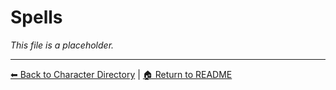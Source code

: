 # Spells

_This file is a placeholder._

---

[⬅ Back to Character Directory](../characters/character-directory.md) | [🏠 Return to README](../README.md)
